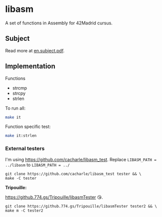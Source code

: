 # libasm

A set of functions in Assembly for 42Madrid cursus.

## Subject

Read more at [en.subject.pdf](https://github.com/D3Portillo/libasm/blob/master/en.subject.pdf).

## Implementation

Functions

- strcmp
- strcpy
- strlen

To run all:

```sh
make it
```

Function specific test:

```sh
make it:strlen
```

### External testers

I'm using https://github.com/cacharle/libasm_test.
Replace `LIBASM_PATH = ../libasm` to `LIBASM_PATH = ../`

```
git clone https://github.com/cacharle/libasm_test tester && \
make -C tester
```

**Tripouille:**

https://github.774.gs/Tripouille/libasmTester 😘.

```
git clone https://github.774.gs/Tripouille/libasmTester tester2 && \
make m -C tester2
```
